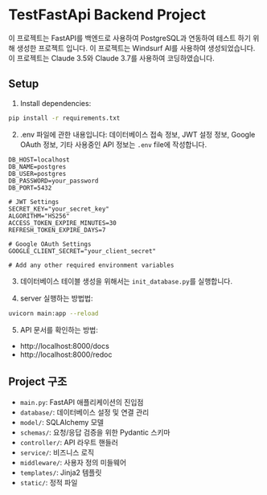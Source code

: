 # TestFastApi Backend Project

이 프로젝트는 FastAPI를 백엔드로 사용하여 PostgreSQL과 연동하여 테스트 하기 위해 생성한 프로젝트 입니다.
이 프로젝트는 Windsurf AI를 사용하여 생성되었습니다.
이 프로젝트는 Claude 3.5와 Claude 3.7를 사용하여 코딩하였습니다.

## Setup

1. Install dependencies:
```bash
pip install -r requirements.txt
```

2. .env 파일에 관한 내용입니다:
데이터베이스 접속 정보, JWT 설정 정보, Google OAuth 정보, 기타 사용중인 API 정보는 `.env` file에 작성합니다.
```
DB_HOST=localhost
DB_NAME=postgres
DB_USER=postgres
DB_PASSWORD=your_password
DB_PORT=5432

# JWT Settings
SECRET_KEY="your_secret_key"
ALGORITHM="HS256"
ACCESS_TOKEN_EXPIRE_MINUTES=30
REFRESH_TOKEN_EXPIRE_DAYS=7

# Google OAuth Settings
GOOGLE_CLIENT_SECRET="your_client_secret"

# Add any other required environment variables
```

3. 데이터베이스 테이블 생성을 위해서는 `init_database.py`를 실행합니다.

4. server 실행하는 방법법:
```bash
uvicorn main:app --reload
```

5. API 문서를 확인하는 방법:
- http://localhost:8000/docs
- http://localhost:8000/redoc


## Project 구조

- `main.py`: FastAPI 애플리케이션의 진입점
- `database/`: 데이터베이스 설정 및 연결 관리
- `model/`: SQLAlchemy 모델
- `schemas/`: 요청/응답 검증을 위한 Pydantic 스키마
- `controller/`: API 라우트 핸들러
- `service/`: 비즈니스 로직
- `middleware/`: 사용자 정의 미들웨어
- `templates/`: Jinja2 템플릿
- `static/`: 정적 파일
